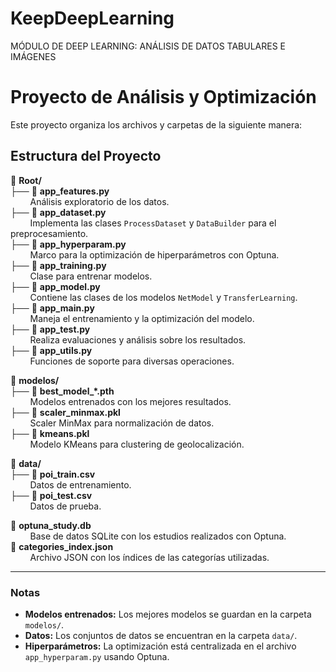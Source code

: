 # KeepDeepLearning
MÓDULO DE DEEP LEARNING: ANÁLISIS DE DATOS TABULARES E IMÁGENES

# Proyecto de Análisis y Optimización

Este proyecto organiza los archivos y carpetas de la siguiente manera:

## Estructura del Proyecto

📂 **Root/**  
├── 📄 **app_features.py**  
&nbsp;&nbsp;&nbsp;&nbsp;&nbsp;&nbsp;&nbsp;&nbsp;Análisis exploratorio de los datos.  
├── 📄 **app_dataset.py**  
&nbsp;&nbsp;&nbsp;&nbsp;&nbsp;&nbsp;&nbsp;&nbsp;Implementa las clases `ProcessDataset` y `DataBuilder` para el preprocesamiento.  
├── 📄 **app_hyperparam.py**  
&nbsp;&nbsp;&nbsp;&nbsp;&nbsp;&nbsp;&nbsp;&nbsp;Marco para la optimización de hiperparámetros con Optuna.  
├── 📄 **app_training.py**  
&nbsp;&nbsp;&nbsp;&nbsp;&nbsp;&nbsp;&nbsp;&nbsp;Clase para entrenar modelos.  
├── 📄 **app_model.py**  
&nbsp;&nbsp;&nbsp;&nbsp;&nbsp;&nbsp;&nbsp;&nbsp;Contiene las clases de los modelos `NetModel` y `TransferLearning`.  
├── 📄 **app_main.py**  
&nbsp;&nbsp;&nbsp;&nbsp;&nbsp;&nbsp;&nbsp;&nbsp;Maneja el entrenamiento y la optimización del modelo.  
├── 📄 **app_test.py**  
&nbsp;&nbsp;&nbsp;&nbsp;&nbsp;&nbsp;&nbsp;&nbsp;Realiza evaluaciones y análisis sobre los resultados.  
├── 📄 **app_utils.py**  
&nbsp;&nbsp;&nbsp;&nbsp;&nbsp;&nbsp;&nbsp;&nbsp;Funciones de soporte para diversas operaciones.  

📂 **modelos/**  
├── 📄 **best_model_*.pth**  
&nbsp;&nbsp;&nbsp;&nbsp;&nbsp;&nbsp;&nbsp;&nbsp;Modelos entrenados con los mejores resultados.  
├── 📄 **scaler_minmax.pkl**  
&nbsp;&nbsp;&nbsp;&nbsp;&nbsp;&nbsp;&nbsp;&nbsp;Scaler MinMax para normalización de datos.  
├── 📄 **kmeans.pkl**  
&nbsp;&nbsp;&nbsp;&nbsp;&nbsp;&nbsp;&nbsp;&nbsp;Modelo KMeans para clustering de geolocalización.  

📂 **data/**  
├── 📄 **poi_train.csv**  
&nbsp;&nbsp;&nbsp;&nbsp;&nbsp;&nbsp;&nbsp;&nbsp;Datos de entrenamiento.  
├── 📄 **poi_test.csv**  
&nbsp;&nbsp;&nbsp;&nbsp;&nbsp;&nbsp;&nbsp;&nbsp;Datos de prueba.  

📄 **optuna_study.db**  
&nbsp;&nbsp;&nbsp;&nbsp;&nbsp;&nbsp;&nbsp;&nbsp;Base de datos SQLite con los estudios realizados con Optuna.  
📄 **categories_index.json**  
&nbsp;&nbsp;&nbsp;&nbsp;&nbsp;&nbsp;&nbsp;&nbsp;Archivo JSON con los índices de las categorías utilizadas.  

---

### Notas
- **Modelos entrenados:** Los mejores modelos se guardan en la carpeta `modelos/`.
- **Datos:** Los conjuntos de datos se encuentran en la carpeta `data/`.
- **Hiperparámetros:** La optimización está centralizada en el archivo `app_hyperparam.py` usando Optuna.

